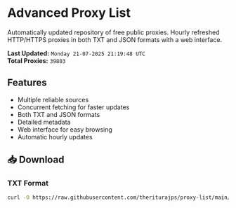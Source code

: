 # Advanced Proxy List

Automatically updated repository of free public proxies. Hourly refreshed HTTP/HTTPS proxies in both TXT and JSON formats with a web interface.

**Last Updated:** `Monday 21-07-2025 21:19:48 UTC`  
**Total Proxies:** `39803`

## Features
- Multiple reliable sources
- Concurrent fetching for faster updates
- Both TXT and JSON formats
- Detailed metadata
- Web interface for easy browsing
- Automatic hourly updates

## 📥 Download

### TXT Format
```bash
curl -O https://raw.githubusercontent.com/theriturajps/proxy-list/main/proxies.txt